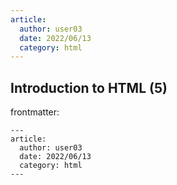 ```yaml
---
article:
  author: user03
  date: 2022/06/13
  category: html
---
```

## Introduction to HTML (5)

frontmatter:

```
---
article:
  author: user03
  date: 2022/06/13
  category: html
---
```
